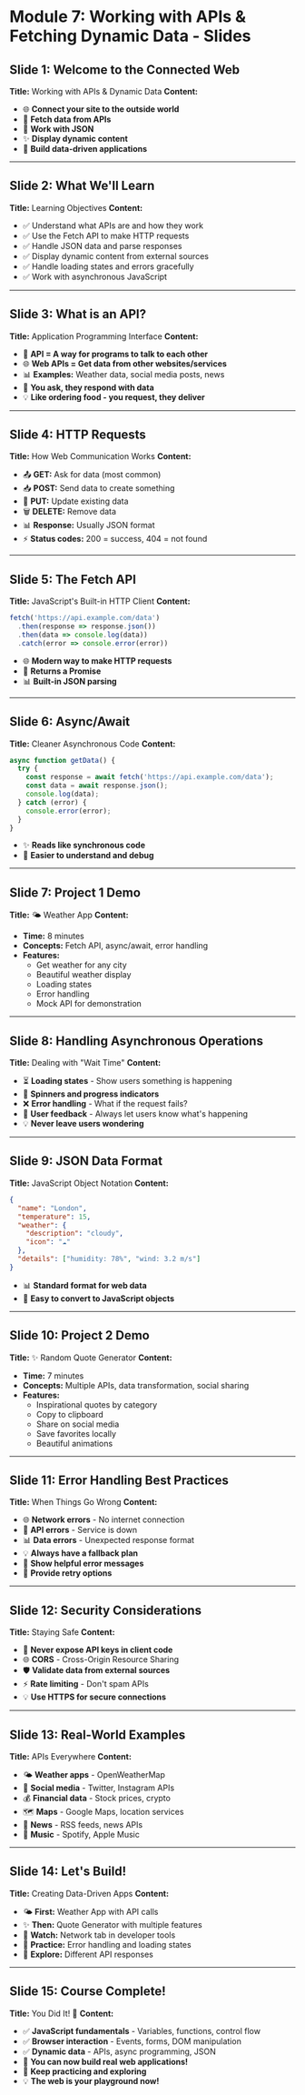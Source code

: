 # Module 7: Working with APIs & Fetching Dynamic Data - Slides

## Slide 1: Welcome to the Connected Web
**Title:** Working with APIs & Dynamic Data
**Content:**
- 🌐 **Connect your site to the outside world**
- 📡 **Fetch data from APIs**
- 🔄 **Work with JSON**
- ✨ **Display dynamic content**
- 🚀 **Build data-driven applications**

---

## Slide 2: What We'll Learn
**Title:** Learning Objectives
**Content:**
- ✅ Understand what APIs are and how they work
- ✅ Use the Fetch API to make HTTP requests
- ✅ Handle JSON data and parse responses
- ✅ Display dynamic content from external sources
- ✅ Handle loading states and errors gracefully
- ✅ Work with asynchronous JavaScript

---

## Slide 3: What is an API?
**Title:** Application Programming Interface
**Content:**
- 🔌 **API = A way for programs to talk to each other**
- 🌐 **Web APIs = Get data from other websites/services**
- 📊 **Examples:** Weather data, social media posts, news
- 📡 **You ask, they respond with data**
- 💡 **Like ordering food - you request, they deliver**

---

## Slide 4: HTTP Requests
**Title:** How Web Communication Works
**Content:**
- 📤 **GET:** Ask for data (most common)
- 📥 **POST:** Send data to create something
- 🔄 **PUT:** Update existing data
- 🗑️ **DELETE:** Remove data
- 📊 **Response:** Usually JSON format
- ⚡ **Status codes:** 200 = success, 404 = not found

---

## Slide 5: The Fetch API
**Title:** JavaScript's Built-in HTTP Client
**Content:**
```javascript
fetch('https://api.example.com/data')
  .then(response => response.json())
  .then(data => console.log(data))
  .catch(error => console.error(error))
```
- 🌐 **Modern way to make HTTP requests**
- 🔄 **Returns a Promise**
- 📊 **Built-in JSON parsing**

---

## Slide 6: Async/Await
**Title:** Cleaner Asynchronous Code
**Content:**
```javascript
async function getData() {
  try {
    const response = await fetch('https://api.example.com/data');
    const data = await response.json();
    console.log(data);
  } catch (error) {
    console.error(error);
  }
}
```
- ✨ **Reads like synchronous code**
- 🎯 **Easier to understand and debug**

---

## Slide 7: Project 1 Demo
**Title:** 🌤️ Weather App
**Content:**
- **Time:** 8 minutes
- **Concepts:** Fetch API, async/await, error handling
- **Features:**
  - Get weather for any city
  - Beautiful weather display
  - Loading states
  - Error handling
  - Mock API for demonstration

---

## Slide 8: Handling Asynchronous Operations
**Title:** Dealing with "Wait Time"
**Content:**
- ⏳ **Loading states** - Show users something is happening
- 🔄 **Spinners and progress indicators**
- ❌ **Error handling** - What if the request fails?
- 🎯 **User feedback** - Always let users know what's happening
- 💡 **Never leave users wondering**

---

## Slide 9: JSON Data Format
**Title:** JavaScript Object Notation
**Content:**
```json
{
  "name": "London",
  "temperature": 15,
  "weather": {
    "description": "cloudy",
    "icon": "☁️"
  },
  "details": ["humidity: 78%", "wind: 3.2 m/s"]
}
```
- 📊 **Standard format for web data**
- 🔄 **Easy to convert to JavaScript objects**

---

## Slide 10: Project 2 Demo
**Title:** ✨ Random Quote Generator
**Content:**
- **Time:** 7 minutes
- **Concepts:** Multiple APIs, data transformation, social sharing
- **Features:**
  - Inspirational quotes by category
  - Copy to clipboard
  - Share on social media
  - Save favorites locally
  - Beautiful animations

---

## Slide 11: Error Handling Best Practices
**Title:** When Things Go Wrong
**Content:**
- 🌐 **Network errors** - No internet connection
- 🚫 **API errors** - Service is down
- 📊 **Data errors** - Unexpected response format
- 💡 **Always have a fallback plan**
- 🎯 **Show helpful error messages**
- 🔄 **Provide retry options**

---

## Slide 12: Security Considerations
**Title:** Staying Safe
**Content:**
- 🔐 **Never expose API keys in client code**
- 🌐 **CORS** - Cross-Origin Resource Sharing
- 🛡️ **Validate data from external sources**
- ⚡ **Rate limiting** - Don't spam APIs
- 💡 **Use HTTPS for secure connections**

---

## Slide 13: Real-World Examples
**Title:** APIs Everywhere
**Content:**
- 🌤️ **Weather apps** - OpenWeatherMap
- 📱 **Social media** - Twitter, Instagram APIs
- 💰 **Financial data** - Stock prices, crypto
- 🗺️ **Maps** - Google Maps, location services
- 📰 **News** - RSS feeds, news APIs
- 🎵 **Music** - Spotify, Apple Music

---

## Slide 14: Let's Build!
**Title:** Creating Data-Driven Apps
**Content:**
- 🌤️ **First:** Weather App with API calls
- ✨ **Then:** Quote Generator with multiple features
- 👀 **Watch:** Network tab in developer tools
- 🔧 **Practice:** Error handling and loading states
- 💬 **Explore:** Different API responses

---

## Slide 15: Course Complete!
**Title:** You Did It! 🎉
**Content:**
- ✅ **JavaScript fundamentals** - Variables, functions, control flow
- ✅ **Browser interaction** - Events, forms, DOM manipulation
- ✅ **Dynamic data** - APIs, async programming, JSON
- 🚀 **You can now build real web applications!**
- 🌟 **Keep practicing and exploring**
- 💡 **The web is your playground now!**
